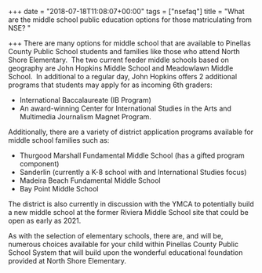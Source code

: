 +++
date = "2018-07-18T11:08:07+00:00"
tags = ["nsefaq"]
title = "What are the middle school public education options for those matriculating from NSE? "

+++
There are many options for middle school that are available to Pinellas County Public School students and families like those who attend North Shore Elementary.  The two current feeder middle schools based on geography are John Hopkins Middle School and Meadowlawn Middle School.  In additional to a regular day, John Hopkins offers 2 additional programs that students may apply for as incoming 6th graders:

* International Baccalaureate (IB Program)
* An award-winning Center for International Studies in the Arts and Multimedia Journalism Magnet Program.

Additionally, there are a variety of district application programs available for middle school families such as:

* Thurgood Marshall Fundamental Middle School (has a gifted program component)
* Sanderlin (currently a K-8 school with and International Studies focus)
* Madeira Beach Fundamental Middle School
* Bay Point Middle School

The district is also currently in discussion with the YMCA to potentially build a new middle school at the former Riviera Middle School site that could be open as early as 2021.

As with the selection of elementary schools, there are, and will be, numerous choices available for your child within Pinellas County Public School System that will build upon the wonderful educational foundation provided at North Shore Elementary.